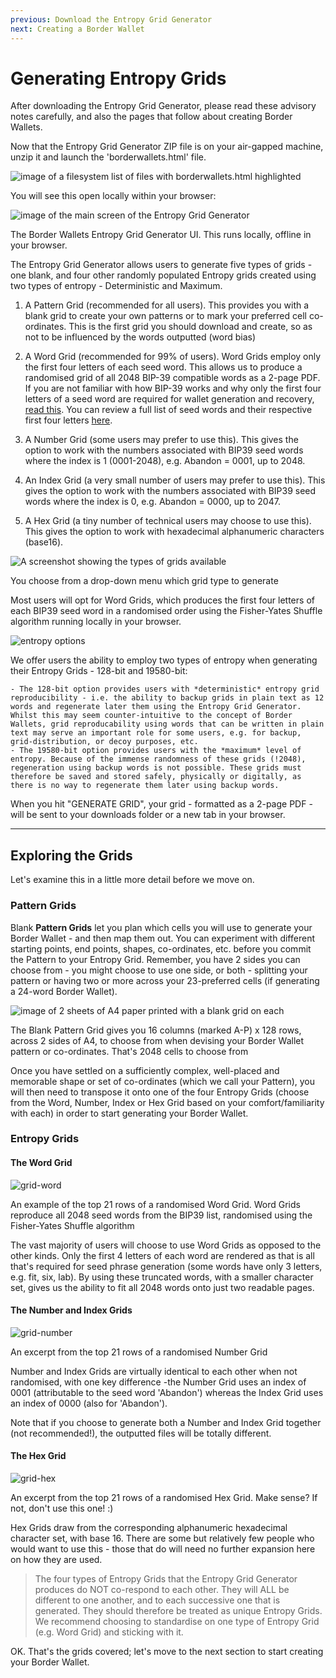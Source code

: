 ```yaml
---
previous: Download the Entropy Grid Generator
next: Creating a Border Wallet
---
```


# Generating Entropy Grids

After downloading the Entropy Grid Generator, please read these advisory notes carefully, and also the pages that follow about creating Border Wallets.

Now that the Entropy Grid Generator ZIP file is on your air-gapped machine, unzip it and launch the 'borderwallets.html' file.

![image of a filesystem list of files with borderwallets.html highlighted](/bw_docs_html_file_highlighted.png)

You will see this open locally within your browser:

![image of the main screen of the Entropy Grid Generator](/bw-grab.png)
<caption>The Border Wallets Entropy Grid Generator UI. This runs locally, offline in your browser.</caption>

The Entropy Grid Generator allows users to generate five types of grids - one blank, and four other randomly populated Entropy grids created using two types of entropy - Deterministic and Maximum.

1. A Pattern Grid (recommended for all users).
This provides you with a blank grid to create your own patterns or to mark your preferred cell co-ordinates. This is the first grid you should download and create, so as not to be influenced by the words outputted (word bias)

2. A Word Grid (recommended for 99% of users).
Word Grids employ only the first four letters of each seed word. This allows us to produce a randomised grid of all 2048 BIP-39 compatible words as a 2-page PDF. If you are not familiar with how BIP-39 works and why only the first four letters of a seed word are required for wallet generation and recovery, [read this](https://www.blockplate.com/pages/first-4-letters-of-a-bip39-mnemonic-seed-phrase). You can review a full list of seed words and their respective first four letters [here](https://docs.google.com/spreadsheets/d/1MlQJ8sAQgL_bleI7L0eolrpqsthn9Nxhb4tWXi_Pvhw/edit?usp=sharing).

3. A Number Grid (some users may prefer to use this).
This gives the option to work with the numbers associated with BIP39 seed words where the index is 1 (0001-2048), e.g. Abandon = 0001, up to 2048.

4. An Index Grid (a very small number of users may prefer to use this).
This gives the option to work with the numbers associated with BIP39 seed words where the index is 0, e.g. Abandon = 0000, up to 2047.

5. A Hex Grid (a tiny number of technical users may choose to use this).
This gives the option to work with hexadecimal alphanumeric characters (base16).

![A screenshot showing the types of grids available](/bw_docs_blank_grid_select.png)
<caption>You choose from a drop-down menu which grid type to generate</caption>

Most users will opt for Word Grids, which produces the first four letters of each BIP39 seed word in a randomised order using the Fisher-Yates Shuffle algorithm running locally in your browser. 

![entropy options](/entropy-small.png)

We offer users the ability to employ two types of entropy when generating their Entropy Grids - 128-bit and 19580-bit:

    - The 128-bit option provides users with *deterministic* entropy grid reproducibility - i.e. the ability to backup grids in plain text as 12 words and regenerate later them using the Entropy Grid Generator. Whilst this may seem counter-intuitive to the concept of Border Wallets, grid reproducability using words that can be written in plain text may serve an important role for some users, e.g. for backup, grid-distribution, or decoy purposes, etc. 
    - The 19580-bit option provides users with the *maximum* level of entropy. Because of the immense randomness of these grids (!2048), regeneration using backup words is not possible. These grids must therefore be saved and stored safely, physically or digitally, as there is no way to regenerate them later using backup words.

When you hit "GENERATE GRID", your grid - formatted as a 2-page PDF - will be sent to your downloads folder or a new tab in your browser.

---

## Exploring the Grids

Let's examine this in a little more detail before we move on.

### Pattern Grids

Blank **Pattern Grids** let you plan which cells you will use to generate your Border Wallet - and then map them out. You can experiment with different starting points, end points, shapes, co-ordinates, etc. before you commit the Pattern to your Entropy Grid. Remember, you have 2 sides you can choose from - you might choose to use one side, or both - splitting your pattern or having two or more across your 23-preferred cells (if generating a 24-word Border Wallet).

![image of 2 sheets of A4 paper printed with a blank grid on each](/bw_docs_two_blank_grids.png)

<caption>The Blank Pattern Grid gives you 16 columns (marked A-P) x 128 rows, across 2 sides of A4, to choose from when devising your Border Wallet pattern or co-ordinates. That's 2048 cells to choose from</caption>

Once you have settled on a sufficiently complex, well-placed and memorable shape or set of co-ordinates (which we call your Pattern), you will then need to transpose it onto one of the four Entropy Grids (choose from the Word, Number, Index or Hex Grid based on your comfort/familiarity with each) in order to start generating your Border Wallet.

### Entropy Grids

#### The Word Grid

![grid-word](/grid-word.png)
<caption>An example of the top 21 rows of a randomised Word Grid. Word Grids reproduce all 2048 seed words from the BIP39 list, randomised using the Fisher-Yates Shuffle algorithm</caption>

The vast majority of users will choose to use Word Grids as opposed to the other kinds. Only the first 4 letters of each word are rendered as that is all that's required for seed phrase generation (some words have only 3 letters, e.g. fit, six, lab). By using these truncated words, with a smaller character set, gives us the ability to fit all 2048 words onto just two readable pages.

#### The Number and Index Grids

![grid-number](/grid-number.png)
<caption>An excerpt from the top 21 rows of a randomised Number Grid</caption>

Number and Index Grids are virtually identical to each other when not randomised, with one key difference -the Number Grid uses an index of 0001 (attributable to the seed word 'Abandon') whereas the Index Grid uses an index of 0000 (also for 'Abandon').

Note that if you choose to generate both a Number and Index Grid together (not recommended!), the outputted files will be totally different.

#### The Hex Grid

![grid-hex](/grid-hex.png)
<caption>An excerpt from the top 21 rows of a randomised Hex Grid. Make sense? If not, don't use this one! :)</caption>

Hex Grids draw from the corresponding alphanumeric hexadecimal character set, with base 16. There are some but relatively few people who would want to use this - those that do will need no further expansion here on how they are used.

> The four types of Entropy Grids that the Entropy Grid Generator produces do NOT co-respond to each other. They will ALL be different to one another, and to each successive one that is generated. They should therefore be treated as unique Entropy Grids. We recommend choosing to standardise on one type of Entropy Grid (e.g. Word Grid) and sticking with it.

OK. That's the grids covered; let's move to the next section to start creating your Border Wallet.
